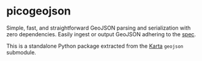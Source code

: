# picogeojson

Simple, fast, and straightforward GeoJSON parsing and serialization with zero
dependencies. Easily ingest or output GeoJSON adhering to the
[spec](https://tools.ietf.org/html/rfc7946).

This is a standalone Python package extracted from the
[Karta](https://karta.fortyninemaps.com) `geojson` submodule.
